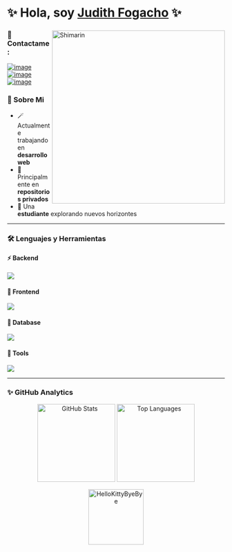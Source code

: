# ✨ Hola, soy [Judith Fogacho](https://github.com/JudithFogacho) ✨

<div>
  <img align="right" width="400" alt="Shimarin" src="https://i.imgur.com/eDGidzd.png"/>

  ### 💫 Contactame:
  
  [![image](https://img.shields.io/badge/LinkedIn-9370DB?style=for-the-badge&logo=linkedin&logoColor=white)](https://www.linkedin.com/in/judith-fogacho-268972323?trk=contact-info)
  [![image](https://img.shields.io/badge/Instagram-B19CD9?style=for-the-badge&logo=instagram&logoColor=white)](https://www.instagram.com/a.eluuu)
  [![image](https://img.shields.io/badge/Gmail-9F84BD?style=for-the-badge&logo=gmail&logoColor=white)](mailto:judithfogacho@gmail.com)

  ### 🌟 Sobre Mi 
  - 🪄 Actualmente trabajando en **desarrollo web**
  - 🔮 Principalmente en **repositorios privados**
  - 💜 Una **estudiante** explorando nuevos horizontes
</div>

---

### 🛠️ Lenguajes y Herramientas

#### ⚡ Backend
<p align="left">
  <a href="https://skillicons.dev">
    <img src="https://skillicons.dev/icons?i=java,c,cs,py" />
  </a>
</p>

#### 🎨 Frontend
<p align="left">
  <a href="https://skillicons.dev">
    <img src="https://skillicons.dev/icons?i=js,html,css" />
  </a>
</p>

#### 💾 Database
<p align="left">
  <a href="https://skillicons.dev">
    <img src="https://skillicons.dev/icons?i=mysql" />
  </a>
</p>

#### 🔧 Tools
<p align="left">
  <a href="https://skillicons.dev">
    <img src="https://skillicons.dev/icons?i=github,figma,idea,vscode,linux,visualstudio" />
  </a>
</p>

---

### ✨ GitHub Analytics
<div align="center">
  <img height="180em" src="https://github-readme-stats.vercel.app/api?username=JudithFogacho&show_icons=true&theme=tokyonight" alt="GitHub Stats" />
  <img height="180em" src="https://github-readme-stats.vercel.app/api/top-langs/?username=JudithFogacho&layout=compact&theme=tokyonight" alt="Top Languages" />
</div>

<p align="center">
  <a href="https://emoji.gg/emoji/5349-hellokittybyebye"><img src="https://cdn3.emoji.gg/emojis/5349-hellokittybyebye.png" width="128px" height="128px" alt="HelloKittyByeBye"></a>
</p>
